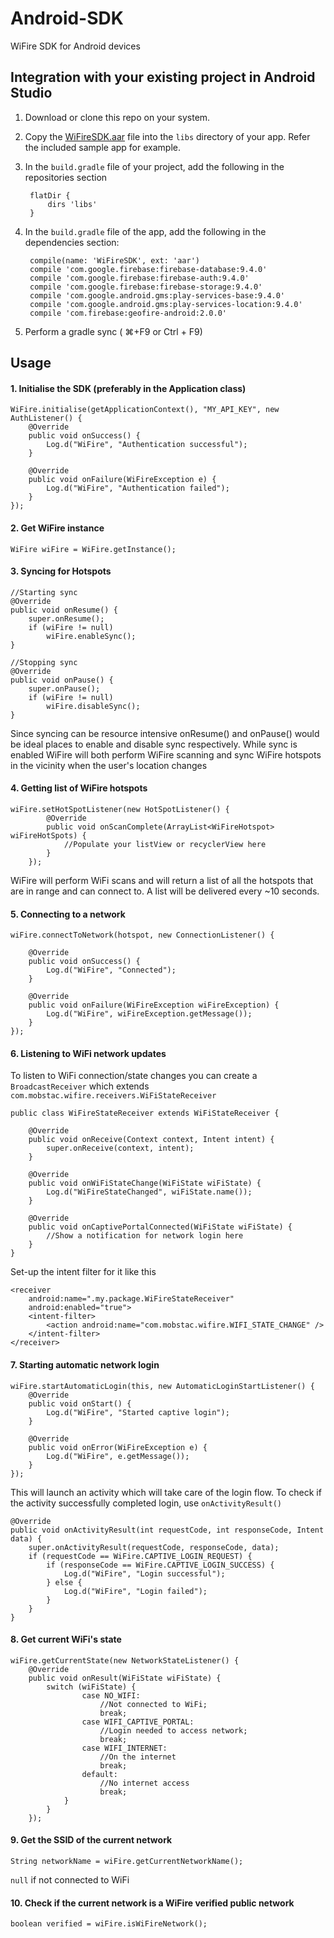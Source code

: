 # Android-SDK
WiFire SDK for Android devices

## Integration with your existing project in Android Studio

1. Download or clone this repo on your system.
2. Copy the [WiFireSDK.aar](https://github.com/WiFire/Android-SDK/Releases/WiFireSDK.aar) file into the `libs` directory of your app. Refer the included sample app for example.
3. In the `build.gradle` file of your project, add the following in the repositories section

        flatDir {
            dirs 'libs'
        }

4. In the `build.gradle` file of the app, add the following in the dependencies section:

		compile(name: 'WiFireSDK', ext: 'aar')
		compile 'com.google.firebase:firebase-database:9.4.0'
		compile 'com.google.firebase:firebase-auth:9.4.0'
        compile 'com.google.firebase:firebase-storage:9.4.0'
		compile 'com.google.android.gms:play-services-base:9.4.0'
		compile 'com.google.android.gms:play-services-location:9.4.0'
		compile 'com.firebase:geofire-android:2.0.0'

5. Perform a gradle sync ( ⌘+F9 or Ctrl + F9)


## Usage

#### 1. Initialise the SDK (preferably in the Application class)

	WiFire.initialise(getApplicationContext(), "MY_API_KEY", new AuthListener() {
        @Override
        public void onSuccess() {
            Log.d("WiFire", "Authentication successful");
        }

        @Override
        public void onFailure(WiFireException e) {
            Log.d("WiFire", "Authentication failed");
        }
    });

#### 2. Get WiFire instance

	WiFire wiFire = WiFire.getInstance();

#### 3. Syncing for Hotspots
	
	//Starting sync
	@Override
    public void onResume() {
        super.onResume();
        if (wiFire != null) 
        	wiFire.enableSync();
    }

	//Stopping sync
	@Override
    public void onPause() {
        super.onPause();
        if (wiFire != null) 
        	wiFire.disableSync();
    }

Since syncing can be resource intensive onResume() and onPause() would be ideal places to enable and disable sync respectively.
While sync is enabled WiFire will both perform WiFire scanning and sync WiFire hotspots in the vicinity when the user's location changes


#### 4. Getting list of WiFire hotspots

	wiFire.setHotSpotListener(new HotSpotListener() {
            @Override
            public void onScanComplete(ArrayList<WiFireHotspot> wiFireHotSpots) {
                //Populate your listView or recyclerView here
            }
        });


WiFire will perform WiFi scans and will return a list of all the hotspots that are in range and can connect to.
A list will be delivered every ~10 seconds.

#### 5. Connecting to a network

	wiFire.connectToNetwork(hotspot, new ConnectionListener() {
            
        @Override
        public void onSuccess() {
        	Log.d("WiFire", "Connected");
        }

        @Override
        public void onFailure(WiFireException wiFireException) {
          	Log.d("WiFire", wiFireException.getMessage());
        }
    });

#### 6. Listening to WiFi network updates

To listen to WiFi connection/state changes you can create a `BroadcastReceiver` which extends `com.mobstac.wifire.receivers.WiFiStateReceiver`

	public class WiFireStateReceiver extends WiFiStateReceiver {

	    @Override
	    public void onReceive(Context context, Intent intent) {
	        super.onReceive(context, intent);
	    }

	    @Override
	    public void onWiFiStateChange(WiFiState wiFiState) {
	        Log.d("WiFireStateChanged", wiFiState.name());
	    }

	    @Override
	    public void onCaptivePortalConnected(WiFiState wiFiState) {
	        //Show a notification for network login here
	    }
	}

Set-up the intent filter for it like this

	<receiver
        android:name=".my.package.WiFireStateReceiver"
        android:enabled="true">
        <intent-filter>
            <action android:name="com.mobstac.wifire.WIFI_STATE_CHANGE" />
        </intent-filter>
    </receiver>

#### 7. Starting automatic network login

	wiFire.startAutomaticLogin(this, new AutomaticLoginStartListener() {
        @Override
        public void onStart() {
            Log.d("WiFire", "Started captive login");
        }

        @Override
        public void onError(WiFireException e) {
            Log.d("WiFire", e.getMessage());
        }
    });

This will launch an activity which will take care of the login flow.
To check if the activity successfully completed login, use `onActivityResult()`

	@Override
    public void onActivityResult(int requestCode, int responseCode, Intent data) {
        super.onActivityResult(requestCode, responseCode, data);
        if (requestCode == WiFire.CAPTIVE_LOGIN_REQUEST) {
            if (responseCode == WiFire.CAPTIVE_LOGIN_SUCCESS) {
                Log.d("WiFire", "Login successful");
            } else {
                Log.d("WiFire", "Login failed");
            }
        }
    }

#### 8. Get current WiFi's state 

	wiFire.getCurrentState(new NetworkStateListener() {
        @Override
        public void onResult(WiFiState wiFiState) {
            switch (wiFiState) {
                    case NO_WIFI:
                        //Not connected to WiFi;
                        break;
                    case WIFI_CAPTIVE_PORTAL:
                        //Login needed to access network;
                        break;
                    case WIFI_INTERNET:
                        //On the internet
                        break;
                    default:
                        //No internet access
                        break;
                }
            }
        });

#### 9. Get the SSID of the current network

	String networkName = wiFire.getCurrentNetworkName();

`null` if not connected to WiFi


#### 10. Check if the current network is a WiFire verified public network

	boolean verified = wiFire.isWiFireNetwork();

